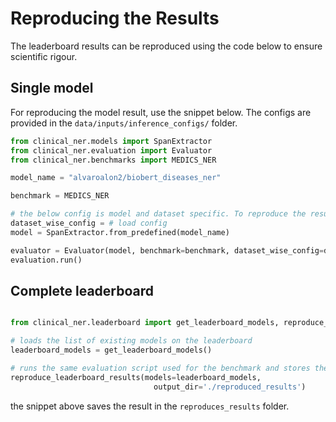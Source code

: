 # Reproducing the Results

The leaderboard results can be reproduced using the code below to ensure scientific rigour.

## Single model

For reproducing the model result, use the snippet below. The configs are provided in the `data/inputs/inference_configs/` folder.

```python
from clinical_ner.models import SpanExtractor
from clinical_ner.evaluation import Evaluator
from clinical_ner.benchmarks import MEDICS_NER

model_name = "alvaroalon2/biobert_diseases_ner"

benchmark = MEDICS_NER 

# the below config is model and dataset specific. To reproduce the results, load the config from the config folder
dataset_wise_config = # load config
model = SpanExtractor.from_predefined(model_name)

evaluator = Evaluator(model, benchmark=benchmark, dataset_wise_config=dataset_wise_config)
evaluation.run()
```

## Complete leaderboard

```python

from clinical_ner.leaderboard import get_leaderboard_models, reproduce_leaderboard_results

# loads the list of existing models on the leaderboard
leaderboard_models = get_leaderboard_models()

# runs the same evaluation script used for the benchmark and stores the results
reproduce_leaderboard_results(models=leaderboard_models,
                                output_dir='./reproduced_results')

```

the snippet above saves the result in the `reproduces_results` folder.